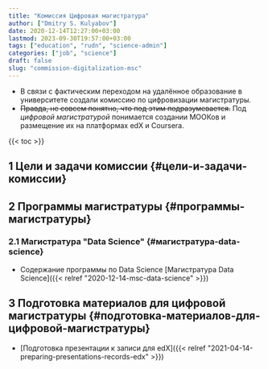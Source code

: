 ```yaml
---
title: "Комиссия Цифровая магистратура"
author: ["Dmitry S. Kulyabov"]
date: 2020-12-14T12:27:00+03:00
lastmod: 2023-09-30T19:57:00+03:00
tags: ["education", "rudn", "science-admin"]
categories: ["job", "science"]
draft: false
slug: "commission-digitalization-msc"
---
```


-   В связи с фактическим переходом на удалённое образование в университете создали комиссию по цифровизации магистратуры.
-   ~~Правда, не совсем понятно, что под этим подразумевается.~~ Под _цифровой магистратурой_ понимается создании МООКов и размещение их на платформах edX и Coursera.

<!--more-->

{{< toc >}}


## <span class="section-num">1</span> Цели и задачи комиссии {#цели-и-задачи-комиссии}


## <span class="section-num">2</span> Программы магистратуры {#программы-магистратуры}


### <span class="section-num">2.1</span> Магистратура "Data Science" {#магистратура-data-science}

-   Содержание программы по Data Science [Магистратура Data Science]({{< relref "2020-12-14-msc-data-science" >}})


## <span class="section-num">3</span> Подготовка материалов для цифровой магистратуры {#подготовка-материалов-для-цифровой-магистратуры}

-   [Подготовка презентации к записи для edX]({{< relref "2021-04-14-preparing-presentations-records-edx" >}})
